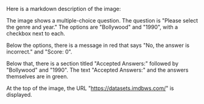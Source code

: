 Here is a markdown description of the image:

The image shows a multiple-choice question. The question is "Please select the genre and year." The options are "Bollywood" and "1990", with a checkbox next to each.

Below the options, there is a message in red that says "No, the answer is incorrect." and "Score: 0".

Below that, there is a section titled "Accepted Answers:" followed by "Bollywood" and "1990". The text "Accepted Answers:" and the answers themselves are in green.

At the top of the image, the URL "https://datasets.imdbws.com/" is displayed.
